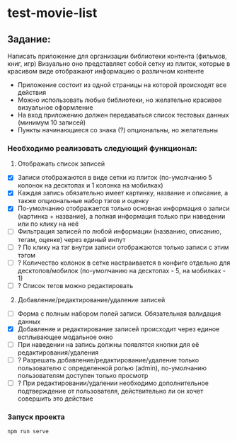 # test-movie-list

## Задание:
   Написать приложение для организации библиотеки контента (фильмов, книг, игр)
   Визуально оно представляет собой сетку из плиток, которые в красивом виде отображают информацию о различном контенте

- Приложение состоит из одной страницы на которой происходят все действия
- Можно использовать любые библиотеки, но желательно красивое визуальное оформление
- На вход приложению должен передаваться список тестовых данных (минимум 10 записей)
- Пункты начинающиеся со знака (?) опциональны, но желательны

### Необходимо реализовать следующий функционал:
1. Отображать список записей
- [x] Записи отображаются в виде сетки из плиток (по-умолчанию 5 колонок на десктопах и 1 колонка на мобилках)
- [x] Каждая запись обязательно имеет картинку, название и описание, а также опциональные набор тэгов и оценку
- [x] По-умолчанию отображается только основная информация о записи (картинка + название), а полная информация только при наведении или по клику на неё
- [ ] Фильтрация записей по любой информации (названию, описанию, тегам, оценке) через единый инпут
- [ ] ? По клику на тэг внутри записи отображаются только записи с этим тэгом
- [ ] ? Количество колонок в сетке настраивается в конфиге отдельно для десктопов/мобилок (по-умолчанию на десктопах - 5, на мобилках - 1)
- [ ] ? Список тегов можно редактировать

2. Добавление/редактирование/удаление записей
- [ ] Форма с полным набором полей записи. Обязательная валидация данных
- [x] Добавление и редактирование записей происходит через единое всплывающее модальное окно
- [ ] При наведении на запись должны появлятся кнопки для её редактирования/удаления
- [ ] ? Разрешать добавление/редактирование/удаление только пользователю с определенной ролью (admin), по-умолчанию пользователям доступен только просмотр
- [ ] ? При редактировании/удалении необходимо дополнительное подтверждение от пользователя, действительно ли он хочет совершить это действие

### Запуск проекта
```
npm run serve
```

